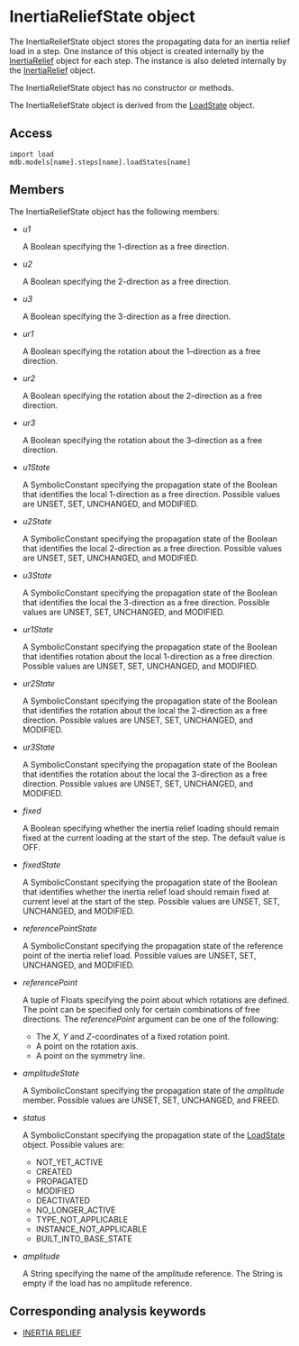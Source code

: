 # InertiaReliefState object

The InertiaReliefState object stores the propagating data for an inertia relief load in a step. One instance of this object is created internally by the [InertiaRelief](https://help.3ds.com/2022/english/DSSIMULIA_Established/SIMACAEKERRefMap/simaker-c-inertiareliefpyc.htm?ContextScope=all) object for each step. The instance is also deleted internally by the [InertiaRelief](https://help.3ds.com/2022/english/DSSIMULIA_Established/SIMACAEKERRefMap/simaker-c-inertiareliefpyc.htm?ContextScope=all) object.

The InertiaReliefState object has no constructor or methods.

The InertiaReliefState object is derived from the [LoadState](https://help.3ds.com/2022/english/DSSIMULIA_Established/SIMACAEKERRefMap/simaker-c-loadstatepyc.htm?ContextScope=all) object.

## Access

```
import load
mdb.models[name].steps[name].loadStates[name]
```

## Members

The InertiaReliefState object has the following members:

- *u1*

  A Boolean specifying the 1-direction as a free direction.

- *u2*

  A Boolean specifying the 2-direction as a free direction.

- *u3*

  A Boolean specifying the 3-direction as a free direction.

- *ur1*

  A Boolean specifying the rotation about the 1–direction as a free direction.

- *ur2*

  A Boolean specifying the rotation about the 2–direction as a free direction.

- *ur3*

  A Boolean specifying the rotation about the 3–direction as a free direction.

- *u1State*

  A SymbolicConstant specifying the propagation state of the Boolean that identifies the local 1-direction as a free direction. Possible values are UNSET, SET, UNCHANGED, and MODIFIED.

- *u2State*

  A SymbolicConstant specifying the propagation state of the Boolean that identifies the local 2-direction as a free direction. Possible values are UNSET, SET, UNCHANGED, and MODIFIED.

- *u3State*

  A SymbolicConstant specifying the propagation state of the Boolean that identifies the local the 3-direction as a free direction. Possible values are UNSET, SET, UNCHANGED, and MODIFIED.

- *ur1State*

  A SymbolicConstant specifying the propagation state of the Boolean that identifies rotation about the local 1-direction as a free direction. Possible values are UNSET, SET, UNCHANGED, and MODIFIED.

- *ur2State*

  A SymbolicConstant specifying the propagation state of the Boolean that identifies the rotation about the local the 2-direction as a free direction. Possible values are UNSET, SET, UNCHANGED, and MODIFIED.

- *ur3State*

  A SymbolicConstant specifying the propagation state of the Boolean that identifies the rotation about the local the 3-direction as a free direction. Possible values are UNSET, SET, UNCHANGED, and MODIFIED.

- *fixed*

  A Boolean specifying whether the inertia relief loading should remain fixed at the current loading at the start of the step. The default value is OFF.

- *fixedState*

  A SymbolicConstant specifying the propagation state of the Boolean that identifies whether the inertia relief load should remain fixed at current level at the start of the step. Possible values are UNSET, SET, UNCHANGED, and MODIFIED.

- *referencePointState*

  A SymbolicConstant specifying the propagation state of the reference point of the inertia relief load. Possible values are UNSET, SET, UNCHANGED, and MODIFIED.

- *referencePoint*

  A tuple of Floats specifying the point about which rotations are defined. The point can be specified only for certain combinations of free directions. The *referencePoint* argument can be one of the following:

  - The *X*, *Y* and *Z*-coordinates of a fixed rotation point.
  - A point on the rotation axis.
  - A point on the symmetry line.

- *amplitudeState*

  A SymbolicConstant specifying the propagation state of the *amplitude* member. Possible values are UNSET, SET, UNCHANGED, and FREED.

- *status*

  A SymbolicConstant specifying the propagation state of the [LoadState](https://help.3ds.com/2022/english/DSSIMULIA_Established/SIMACAEKERRefMap/simaker-c-loadstatepyc.htm?ContextScope=all) object. Possible values are:

  - NOT_YET_ACTIVE
  - CREATED
  - PROPAGATED
  - MODIFIED
  - DEACTIVATED
  - NO_LONGER_ACTIVE
  - TYPE_NOT_APPLICABLE
  - INSTANCE_NOT_APPLICABLE
  - BUILT_INTO_BASE_STATE

- *amplitude*

  A String specifying the name of the amplitude reference. The String is empty if the load has no amplitude reference.



## Corresponding analysis keywords

- [INERTIA RELIEF](https://help.3ds.com/2022/english/DSSIMULIA_Established/SIMACAEKEYRefMap/simakey-r-inertiarelief.htm?ContextScope=all#simakey-r-inertiarelief)